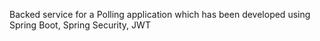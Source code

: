 Backed service for a Polling application which has been developed using Spring Boot, Spring Security, JWT